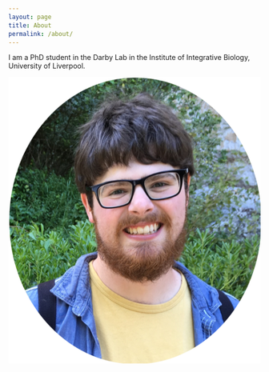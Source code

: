```yaml
---
layout: page
title: About
permalink: /about/
---
```


I am a PhD student in the Darby Lab in the Institute of Integrative Biology, University of Liverpool.


![Photo](/images/about_pic.png)
